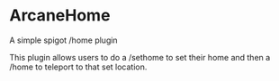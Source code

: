 # ArcaneHome
A simple spigot /home plugin

This plugin allows users to do a /sethome to set their home and then a /home to teleport to that set location. 
